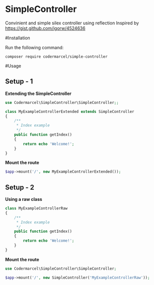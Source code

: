 # SimpleController
Convinient and simple silex controller using reflection
Inspired by https://gist.github.com/igorw/4524636

#Installation

Run the following command:

```shell
composer require codermarcel/simple-controller
```

#Usage

## Setup - 1

**Extending the SimpleController**

```php
use Codermarcel\SimpleController\SimpleController;;

class MyExampleControllerExtended extends SimpleController
{
	/**
	 * Index example
	 */
	public function getIndex()
	{
		return echo 'Welcome!';
	}
}
```

**Mount the route**

```php
$app->mount('/', new MyExampleControllerExtended());
```

## Setup - 2

**Using a raw class**

```php
class MyExampleControllerRaw
{
	/**
	 * Index example
	 */
	public function getIndex()
	{
		return echo 'Welcome!';
	}
}
```

**Mount the route**

```php
use Codermarcel\SimpleController\SimpleController;

$app->mount('/', new SimpleController('MyExampleControllerRaw'));
```
